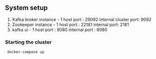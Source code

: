## System setup

1. Kafka broker instance - 1
   host port : 29092
   internal cluster port: 9092
2. Zookeeper instance - 1
   host port : 22181
   internal port: 2181
3. kafka ui - 1
   host port : 8080
   internal port : 8080


### Starting the cluster

```  docker-compose up ```